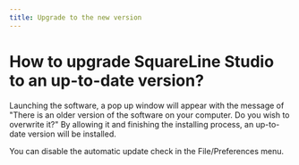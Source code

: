 ```yaml
---
title: Upgrade to the new version
---
```


# How to upgrade SquareLine Studio to an up-to-date version?

Launching the software, a pop up window will appear with the message of "There is an older version of the software on your computer. Do you wish to overwrite it?" By allowing it and finishing the installing process, an up-to-date version will be installed.

You can disable the automatic update check in the File/Preferences menu.